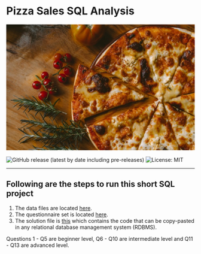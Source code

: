 # Pizza Sales SQL Analysis
<!-- Add banner here -->
![Banner](Pictures/ivan-torres-MQUqbmszGGM-unsplash-2.jpg)
<!-- Add buttons here -->
![GitHub release (latest by date including pre-releases)](https://img.shields.io/github/v/release/navendu-pottekkat/awesome-readme?include_prereleases)
![License: MIT](https://img.shields.io/badge/License-MIT-yellow.svg)

---
## Following are the steps to run this short SQL project
1. The data files are located [here](Data/).
2. The questionnaire set is located [here](Questions.txt).
3. The solution file is [this](SQL_Solution_and_Analysis.sql) which contains the code that can be copy-pasted in any relational database management system (RDBMS).

Questions 1 - Q5 are beginner level, Q6 - Q10 are intermediate level and Q11 - Q13 are advanced level. 
